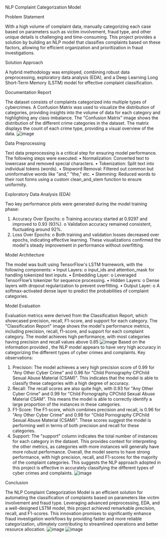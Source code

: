 NLP Complaint Categorization Model


Problem Statement

With a high volume of complaint data, manually categorizing each case based on parameters such as victim involvement, fraud type, and other unique details is challenging and time-consuming. This project provides a solution by building an NLP model that classifies complaints based on these factors, allowing for efficient organization and prioritization in fraud investigations. 


Solution Approach

A hybrid methodology was employed, combining robust data preprocessing, exploratory data analysis (EDA), and a Deep Learning Long Short-Term Memory (LSTM) model for effective complaint classification.


Documentation Report

The dataset consists of complaints categorized into multiple types of cybercrimes. A Confusion Matrix was used to visualize the distribution of categories, providing insights into the volume of data for each category and highlighting any class imbalance.
The "Confusion Matrix" image shows the distribution of the different crime categories in the dataset. The matrix displays the count of each crime type, providing a visual overview of the data. 
![image](https://github.com/user-attachments/assets/1857fdfe-7f7a-4b6a-8660-d9d38dcb4023)


Data Preprocessing 

Text data preprocessing is a critical step for ensuring model performance. The following steps were executed:
•	Normalization: Converted text to lowercase and removed special characters.
•	Tokenization: Split text into individual tokens (words).
•	Stopword Removal: Filtered out common but uninformative words like "and," "the," etc.
•	Stemming: Reduced words to their root forms using a custom clean_and_stem function to ensure uniformity.


Exploratory Data Analysis (EDA) 

Two key performance plots were generated during the model training phase:
1.	Accuracy Over Epochs:
o	Training accuracy started at 0.9297 and improved to 0.93 (93%).
o	Validation accuracy remained consistent, fluctuating around 92%.
2.	Loss Over Epochs:
o	Both training and validation losses decreased over epochs, indicating effective learning.
These visualizations confirmed the model's steady improvement in performance without overfitting.


Model Architecture

The model was built using TensorFlow's LSTM framework, with the following components:
•	Input Layers:
o	input_ids and attention_mask for handling tokenized text inputs.
•	Embedding Layer:
o	Leveraged TensorFlow’s tokenizer for sequence processing.
•	Hidden Layers:
o	Dense layers with dropout regularization to prevent overfitting.
•	Output Layer:
o	A softmax-activated dense layer to predict the probabilities of complaint categories.


Model Evaluation

Evaluation metrics were derived from the Classification Report, which showcased precision, recall, F1-score, and support for each category.
The "Classification Report" image shows the model's performance metrics, including precision, recall, f1-score, and support for each complaint category. The model achieves high performance, with most categories having precision and recall values above 0.85
![image](https://github.com/user-attachments/assets/7313fa91-03c7-4884-96ae-772ed2baa286)
Based on the information provided , the NLP model appears to have very high accuracy in categorizing the different types of cyber crimes and complaints. 
Key observations: 
1. Precision: 
The model achieves a very high precision score of 0.99 for "Any Other Cyber Crime" and 0.96 for "Child Pornography CPChild Sexual Abuse Material (CSAM)". This indicates that the model is able to classify these categories with a high degree of accuracy. 
2. Recall: 
The recall scores are also quite high, with 0.93 for "Any Other Cyber Crime" and 0.99 for "Child Pornography CPChild Sexual Abuse Material CSAM". This means the model is able to correctly identify a large proportion of the instances in these categories. 
3. F1-Score: The F1-score, which combines precision and recall, is 0.96 for "Any Other Cyber Crime" and 0.98 for "Child Pornography CPChild Sexual Abuse Material (CSAM)". These scores suggest the model is performing well in terms of both precision and recall for these categories. 
4. Support: The "support" column indicates the total number of instances for each category in the dataset. This provides context for interpreting the other metrics, as categories with more instances will generally have more robust performance. 
Overall, the model seems to have strong performance, with high precision, recall, and F1-scores for the majority of the complaint categories. This suggests the NLP approach adopted in this project is effective in accurately classifying the different types of cyber crimes and complaints. 
![image](https://github.com/user-attachments/assets/fd6534ea-29f1-415f-9599-373c8cffcd90)


Conclusion

The NLP Complaint Categorization Model is an efficient solution for automating the classification of complaints based on parameters like victim involvement and fraud type. Leveraging advanced preprocessing, EDA, and a well-designed LSTM model, this project achieved remarkable precision, recall, and F1-scores.
This innovation promises to significantly enhance fraud investigation workflows by providing faster and more reliable categorization, ultimately contributing to streamlined operations and better resource allocation.
![image](https://github.com/user-attachments/assets/2a962a91-edaf-4df1-81d4-2d62cc4df285)
![image](https://github.com/user-attachments/assets/4578cc2e-00c2-424b-8339-1ca7b63962cc)
 
 



